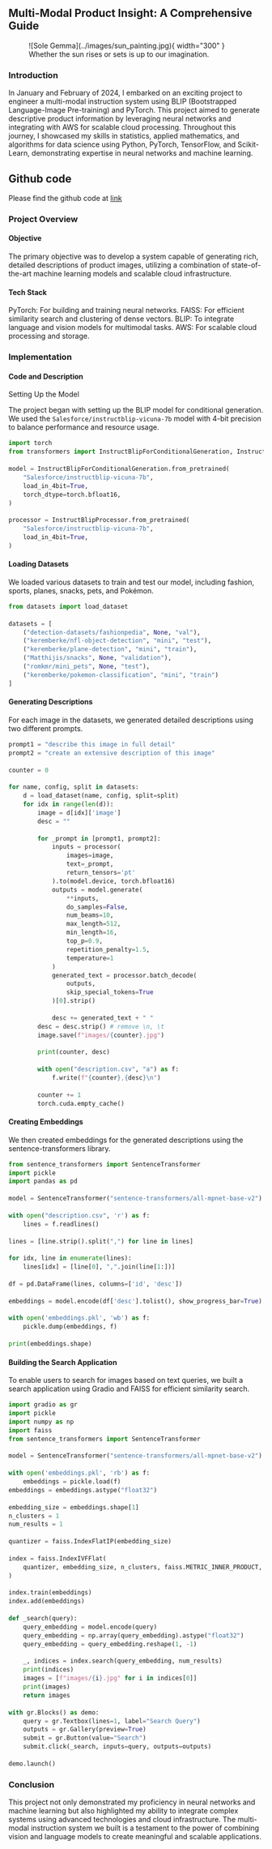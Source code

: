 ## Multi-Modal Product Insight: A Comprehensive Guide

<figure markdown="span">
  ![Sole Gemma](../images/sun_painting.jpg){ width="300" }
  <figcaption>Whether the sun rises or sets is up to our imagination.</figcaption>
</figure>

### Introduction

In January and February of 2024, I embarked on an exciting project to engineer a multi-modal instruction system using BLIP (Bootstrapped Language-Image Pre-training) and PyTorch. This project aimed to generate descriptive product information by leveraging neural networks and integrating with AWS for scalable cloud processing. Throughout this journey, I showcased my skills in statistics, applied mathematics, and algorithms for data science using Python, PyTorch, TensorFlow, and Scikit-Learn, demonstrating expertise in neural networks and machine learning.

## Github code

Please find the github code at [link](https://github.com/mrunalmania/InstructBLIP) 

### Project Overview

#### Objective

The primary objective was to develop a system capable of generating rich, detailed descriptions of product images, utilizing a combination of state-of-the-art machine learning models and scalable cloud infrastructure.

#### Tech Stack

PyTorch: For building and training neural networks.
FAISS: For efficient similarity search and clustering of dense vectors.
BLIP: To integrate language and vision models for multimodal tasks.
AWS: For scalable cloud processing and storage.

### Implementation

#### Code and Description

Setting Up the Model

The project began with setting up the BLIP model for conditional generation. We used the `Salesforce/instructblip-vicuna-7b` model with 4-bit precision to balance performance and resource usage.

```python
import torch
from transformers import InstructBlipForConditionalGeneration, InstructBlipProcessor

model = InstructBlipForConditionalGeneration.from_pretrained(
    "Salesforce/instructblip-vicuna-7b",
    load_in_4bit=True,
    torch_dtype=torch.bfloat16,
)

processor = InstructBlipProcessor.from_pretrained(
    "Salesforce/instructblip-vicuna-7b",
    load_in_4bit=True,
)

```


#### Loading Datasets

We loaded various datasets to train and test our model, including fashion, sports, planes, snacks, pets, and Pokémon.

```python
from datasets import load_dataset

datasets = [
    ("detection-datasets/fashionpedia", None, "val"),
    ("keremberke/nfl-object-detection", "mini", "test"),
    ("keremberke/plane-detection", "mini", "train"),
    ("Matthijis/snacks", None, "validation"),
    ("romkmr/mini_pets", None, "test"),
    ("keremberke/pokemon-classification", "mini", "train")
]

```

#### Generating Descriptions

For each image in the datasets, we generated detailed descriptions using two different prompts.

```python
prompt1 = "describe this image in full detail"
prompt2 = "create an extensive description of this image"

counter = 0

for name, config, split in datasets:
    d = load_dataset(name, config, split=split)
    for idx in range(len(d)):
        image = d[idx]['image']
        desc = ""

        for _prompt in [prompt1, prompt2]:
            inputs = processor(
                images=image,
                text=_prompt,
                return_tensors='pt'
            ).to(model.device, torch.bfloat16)
            outputs = model.generate(
                **inputs,
                do_samples=False,
                num_beams=10,
                max_length=512,
                min_length=16,
                top_p=0.9,
                repetition_penalty=1.5,
                temperature=1
            )
            generated_text = processor.batch_decode(
                outputs,
                skip_special_tokens=True
            )[0].strip()
            
            desc += generated_text + " "
        desc = desc.strip() # remove \n, \t 
        image.save(f"images/{counter}.jpg")

        print(counter, desc)

        with open("description.csv", "a") as f:
            f.write(f"{counter},{desc}\n")
        
        counter += 1
        torch.cuda.empty_cache()

```

#### Creating Embeddings

We then created embeddings for the generated descriptions using the sentence-transformers library.

```python
from sentence_transformers import SentenceTransformer
import pickle
import pandas as pd

model = SentenceTransformer("sentence-transformers/all-mpnet-base-v2")

with open("description.csv", 'r') as f:
    lines = f.readlines()

lines = [line.strip().split(",") for line in lines]

for idx, line in enumerate(lines):
    lines[idx] = [line[0], ",".join(line[1:])]

df = pd.DataFrame(lines, columns=['id', 'desc'])

embeddings = model.encode(df['desc'].tolist(), show_progress_bar=True)

with open('embeddings.pkl', 'wb') as f:
    pickle.dump(embeddings, f)

print(embeddings.shape)
```

#### Building the Search Application

To enable users to search for images based on text queries, we built a search application using Gradio and FAISS for efficient similarity search.

```python
import gradio as gr
import pickle
import numpy as np
import faiss
from sentence_transformers import SentenceTransformer

model = SentenceTransformer("sentence-transformers/all-mpnet-base-v2")

with open('embeddings.pkl', 'rb') as f:
    embeddings = pickle.load(f)
embeddings = embeddings.astype("float32")

embedding_size = embeddings.shape[1]
n_clusters = 1
num_results = 1

quantizer = faiss.IndexFlatIP(embedding_size)

index = faiss.IndexIVFFlat(
    quantizer, embedding_size, n_clusters, faiss.METRIC_INNER_PRODUCT,
)

index.train(embeddings)
index.add(embeddings)

def _search(query):
    query_embedding = model.encode(query)
    query_embedding = np.array(query_embedding).astype("float32")
    query_embedding = query_embedding.reshape(1, -1)

    _, indices = index.search(query_embedding, num_results)
    print(indices)
    images = [f"images/{i}.jpg" for i in indices[0]]
    print(images)
    return images

with gr.Blocks() as demo:
    query = gr.Textbox(lines=1, label="Search Query")
    outputs = gr.Gallery(preview=True)
    submit = gr.Button(value="Search")
    submit.click(_search, inputs=query, outputs=outputs)

demo.launch()
```

### Conclusion

This project not only demonstrated my proficiency in neural networks and machine learning but also highlighted my ability to integrate complex systems using advanced technologies and cloud infrastructure. The multi-modal instruction system we built is a testament to the power of combining vision and language models to create meaningful and scalable applications.